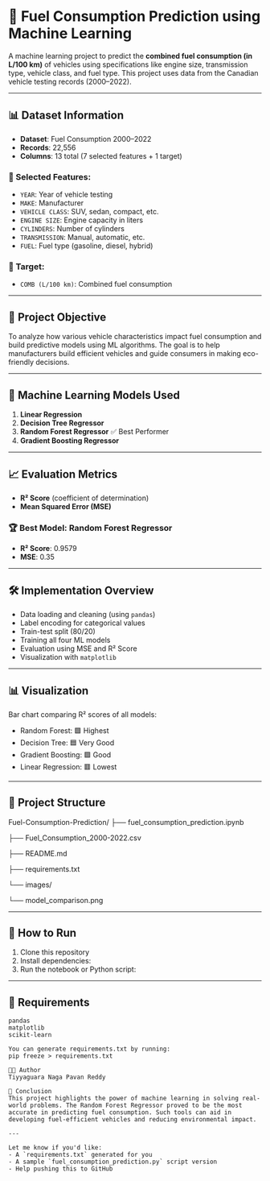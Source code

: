 # 🚗 Fuel Consumption Prediction using Machine Learning

A machine learning project to predict the **combined fuel consumption (in L/100 km)** of vehicles using specifications like engine size, transmission type, vehicle class, and fuel type. This project uses data from the Canadian vehicle testing records (2000–2022).

---

## 📊 Dataset Information

- **Dataset**: Fuel Consumption 2000–2022
- **Records**: 22,556
- **Columns**: 13 total (7 selected features + 1 target)

### 🔧 Selected Features:
- `YEAR`: Year of vehicle testing
- `MAKE`: Manufacturer
- `VEHICLE CLASS`: SUV, sedan, compact, etc.
- `ENGINE SIZE`: Engine capacity in liters
- `CYLINDERS`: Number of cylinders
- `TRANSMISSION`: Manual, automatic, etc.
- `FUEL`: Fuel type (gasoline, diesel, hybrid)

### 🎯 Target:
- `COMB (L/100 km)`: Combined fuel consumption

---

## 🎯 Project Objective

To analyze how various vehicle characteristics impact fuel consumption and build predictive models using ML algorithms. The goal is to help manufacturers build efficient vehicles and guide consumers in making eco-friendly decisions.

---

## 🧠 Machine Learning Models Used

1. **Linear Regression**
2. **Decision Tree Regressor**
3. **Random Forest Regressor** ✅ Best Performer
4. **Gradient Boosting Regressor**

---

## 📈 Evaluation Metrics

- **R² Score** (coefficient of determination)
- **Mean Squared Error (MSE)**

### 🏆 Best Model: Random Forest Regressor
- **R² Score**: 0.9579
- **MSE**: 0.35

---

## 🛠️ Implementation Overview

- Data loading and cleaning (using `pandas`)
- Label encoding for categorical values
- Train-test split (80/20)
- Training all four ML models
- Evaluation using MSE and R² Score
- Visualization with `matplotlib`

---

## 📊 Visualization

Bar chart comparing R² scores of all models:
- Random Forest: 🟩 Highest
- Decision Tree: 🟦 Very Good
- Gradient Boosting: 🟪 Good
- Linear Regression: 🟥 Lowest

---

## 📁 Project Structure
Fuel-Consumption-Prediction/
├── fuel_consumption_prediction.ipynb

├── Fuel_Consumption_2000-2022.csv

├── README.md

├── requirements.txt

└── images/

└── model_comparison.png

---

## 🧪 How to Run

1. Clone this repository
2. Install dependencies:
3. Run the notebook or Python script:

---

## 🔧 Requirements

```text
pandas
matplotlib
scikit-learn

You can generate requirements.txt by running:
pip freeze > requirements.txt

👨‍💻 Author
Tiyyaguara Naga Pavan Reddy

🌱 Conclusion
This project highlights the power of machine learning in solving real-world problems. The Random Forest Regressor proved to be the most accurate in predicting fuel consumption. Such tools can aid in developing fuel-efficient vehicles and reducing environmental impact.

---

Let me know if you'd like:
- A `requirements.txt` generated for you
- A sample `fuel_consumption_prediction.py` script version
- Help pushing this to GitHub
